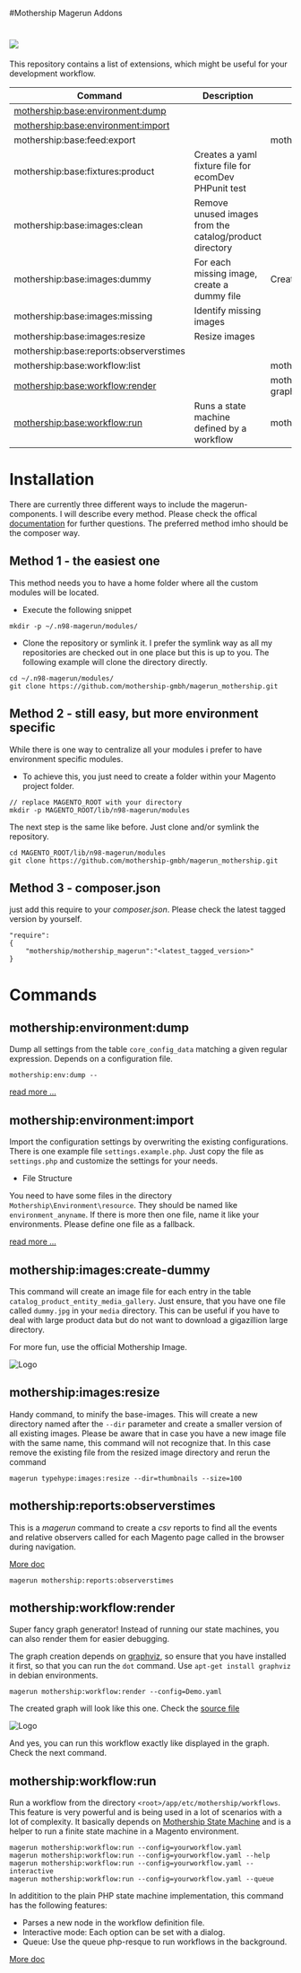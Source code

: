 #Mothership Magerun Addons 

![](https://travis-ci.org/mothership-gmbh/magerun_mothership.svg?branch=develop)
=========================
This repository contains a list of extensions, which might be useful for your development workflow.


| Command 	| Description 	| Requirements 	|
|----------------------------------------	|---------------------------------------------------------	|------------------------------------------------------------	|
| [mothership:base:environment:dump](#mothership_base_environment_dump) 	|  	|  	|
| [mothership:base:environment:import](#mothership_base_environment_import) 	|  	|  	|
| mothership:base:feed:export 	|  	| mothership/feed_export 	|
| mothership:base:fixtures:product 	| Creates a yaml fixture file for ecomDev PHPunit test 	|  	|
| mothership:base:images:clean 	| Remove unused images from the catalog/product directory 	|  	|
| mothership:base:images:dummy 	| For each missing image, create a dummy file 	| Create a dummy file 	|
| mothership:base:images:missing 	| Identify missing images 	|  	|
| mothership:base:images:resize 	| Resize images 	|  	|
| mothership:base:reports:observerstimes 	|  	|  	|
| mothership:base:workflow:list 	|  	|  mothership/state_machine	|
| [mothership:base:workflow:render](#mothership_base_workflow_render) 	|  	|  mothership/state_machine, graphviz	|
| [mothership:base:workflow:run](#mothership_base_workflow_run) 	|  Runs a state machine defined by a workflow	| mothership/state_machine 	|

# Installation

There are currently three different ways to include the magerun-components. I will describe every method. Please check the offical [documentation](http://magerun.net/introducting-the-new-n98-magerun-module-system/) for further questions. The preferred method imho should be the composer way.

## Method 1 - the easiest one

This method needs you to have a home folder where all the custom modules will be located.

* Execute the following snippet

```
mkdir -p ~/.n98-magerun/modules/
```

* Clone the repository or symlink it. I prefer the symlink way as all my repositories are checked out in one place but this is up to you. The following example will clone the directory directly.

```
cd ~/.n98-magerun/modules/
git clone https://github.com/mothership-gmbh/magerun_mothership.git
```

## Method 2 - still easy, but more environment specific
While there is one way to centralize all your modules i prefer to have environment specific modules. 

* To achieve this, you just need to create a folder within your Magento project folder.

```
// replace MAGENTO_ROOT with your directory
mkdir -p MAGENTO_ROOT/lib/n98-magerun/modules
```

The next step is the same like before. Just clone and/or symlink the repository.

```
cd MAGENTO_ROOT/lib/n98-magerun/modules
git clone https://github.com/mothership-gmbh/magerun_mothership.git
```

## Method 3 - composer.json
just add this require to your *composer.json*. Please check the latest tagged version by yourself. 

```
"require": 
{
	"mothership/mothership_magerun":"<latest_tagged_version>"
}
```


# Commands

## <a name="mothership_base_environment_dump"></a>mothership:environment:dump

Dump all settings from the table ```core_config_data``` matching a given regular expression. Depends on a configuration file.

```
mothership:env:dump --
```

[read more ...](./doc/base_environment_dump.md)


##  <a name="mothership_base_environment_import"></a>mothership:environment:import

Import the configuration settings by overwriting the existing configurations. There is one example file ```settings.example.php```.
Just copy the file as ```settings.php``` and customize the settings for your needs.

 * File Structure

 You need to have some files in the directory ```Mothership\Environment\resource```. They should be named like ```environment_anyname```.
 If there is more then one file, name it like your environments. Please define one file as a fallback.
 
[read more ...](./doc/base_environment_import.md)
 
## mothership:images:create-dummy

This command will create an image file for each entry in the table ```catalog_product_entity_media_gallery```. Just ensure, that you have one file called ```dummy.jpg``` in your ```media``` directory. This can be useful if you have to deal with large product data but do not want to download a gigazillion large directory. 

For more fun, use the official Mothership Image.

![Logo](https://fbcdn-profile-a.akamaihd.net/hprofile-ak-xap1/v/t1.0-1/p160x160/1461677_413147242145236_1945192833_n.png?oh=ef95d2bc628a458430a24a3c06dd66f0&oe=56890054&__gda__=1456143606_da6782209cad961eb54f9f020c624785)

## mothership:images:resize

Handy command, to minify the base-images. This will create a new directory named after the ```--dir``` parameter and create a smaller version of all existing images. Please be aware that in case you have a new image file with the same name, this command will not recognize that. In this case remove the existing file from the resized image directory and rerun the command

```magerun typehype:images:resize --dir=thumbnails --size=100```

## mothership:reports:observerstimes
This is a *magerun* command to create a *csv* reports to find all the events and relative observers called for each 
Magento page called in the browser during navigation.

[More doc](./doc/base_reports_readme.md)


```
magerun mothership:reports:observerstimes
```

## <a name="mothership_base_workflow_render"></a>mothership:workflow:render

Super fancy graph generator! Instead of running our state machines, you can also render them for easier debugging. 

The graph creation depends on [graphviz](www.graphviz.org/), so ensure that you have installed it first,
so that you can run the ```dot``` command. Use ```apt-get install graphviz``` in debian environments.


```
magerun mothership:workflow:render --config=Demo.yaml
```

The created graph will look like this one. Check the [source file](./src/app/etc/mothership/workflows/Demo.yaml)

![Logo](./src/app/etc/mothership/workflows/Demo.yaml.png)

And yes, you can run this workflow exactly like displayed in the graph. Check the next command.


## <a name="mothership_base_workflow_run"></a>mothership:workflow:run

Run a workflow from the directory ```<root>/app/etc/mothership/workflows```. This feature is very powerful and is being used in a lot of scenarios with a lot of
complexity. It basically depends on [Mothership State Machine](https://github.com/mothership-gmbh/state_machine) and is a helper to run a finite state machine in a Magento environment.

```
magerun mothership:workflow:run --config=yourworkflow.yaml
magerun mothership:workflow:run --config=yourworkflow.yaml --help
magerun mothership:workflow:run --config=yourworkflow.yaml --interactive
magerun mothership:workflow:run --config=yourworkflow.yaml --queue
```

In additition to the plain PHP state machine implementation, this command has the following features:

* Parses a new node in the workflow definition file.
* Interactive mode: Each option can be set with a dialog.
* Queue: Use the queue php-resque to run workflows in the background.

[More doc](./doc/base_workflow_run.md)

